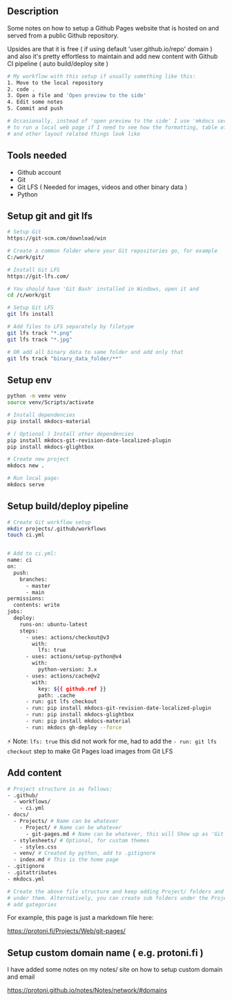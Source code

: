 
## Description
Some notes on how to setup a Github Pages website that is hosted on and served
from a public Github repository.

Upsides are that it is free ( if using default 'user.github.io/repo' domain )
and also it's pretty effortless to maintain and add new content with Github CI
pipeline ( auto build/deploy site )

```bash
# My workflow with this setup if usually something like this:
1. Move to the local repository
2. code .
3. Open a file and 'Open preview to the side'
4. Edit some notes
5. Commit and push

# Occasionally, instead of 'open preview to the side' I use 'mkdocs serve'
# to run a local web page if I need to see how the formatting, table of contents
# and other layout related things look like
```

## Tools needed
- Github account
- Git
- Git LFS ( Needed for images, videos and other binary data )
- Python


## Setup git and git lfs
```bash
# Setup Git
https://git-scm.com/download/win

# Create a common folder where your Git repositories go, for example
C:/work/git/

# Install Git LFS
https://git-lfs.com/

# You should have 'Git Bash' installed in Windows, open it and
cd /c/work/git

# Setup Git LFS
git lfs install

# Add files to LFS separately by filetype
git lfs track "*.png" 
git lfs track "*.jpg" 

# OR add all binary data to same folder and add only that
git lfs track "binary_data_folder/**"
```

## Setup env
```bash
python -m venv venv
source venv/Scripts/activate

# Install dependencies
pip install mkdocs-material

# ( Optional ) Install other dependencies
pip install mkdocs-git-revision-date-localized-plugin
pip install mkdocs-glightbox

# Create new project
mkdocs new .

# Run local page:
mkdocs serve
```



## Setup build/deploy pipeline
```bash
# Create Git workflow setup
mkdir projects/.github/workflows
touch ci.yml


# Add to ci.yml:
name: ci 
on:
  push:
    branches:
      - master 
      - main
permissions:
  contents: write
jobs:
  deploy:
    runs-on: ubuntu-latest
    steps:
      - uses: actions/checkout@v3
        with:
          lfs: true
      - uses: actions/setup-python@v4
        with:
          python-version: 3.x
      - uses: actions/cache@v2
        with:
          key: ${{ github.ref }}
          path: .cache
      - run: git lfs checkout
      - run: pip install mkdocs-git-revision-date-localized-plugin
      - run: pip install mkdocs-glightbox
      - run: pip install mkdocs-material 
      - run: mkdocs gh-deploy --force
```

:zap: Note: `lfs: true` this did not work for me, had to add the `- run: git lfs checkout` step
to make Git Pages load images from Git LFS

## Add content
````bash
# Project structure is as follows:
- .github/
  - workflows/
    - ci.yml
- docs/
  - Projects/ # Name can be whatever
    - Project/ # Name can be whatever
      - git-pages.md # Name can be whatever, this will Show up as 'Git pages' link
  - stylesheets/ # Optional, for custom themes
    - styles.css
  - venv/ # Created by python, add to .gitignore
  - index.md # This is the home page
- .gitignore
- .gitattributes
- mkdocs.yml

# Create the above file structure and keep adding Project/ folders and .md files
# under them. Alternatively, you can create sub folders under the Projects/ to
# add gategories
````

For example, this page is just a markdown file here:

<https://protoni.fi/Projects/Web/git-pages/>


## Setup custom domain name ( e.g. protoni.fi )
I have added some notes on my notes/ site on how to setup custom domain and
email

<https://protoni.github.io/notes/Notes/network/#domains>